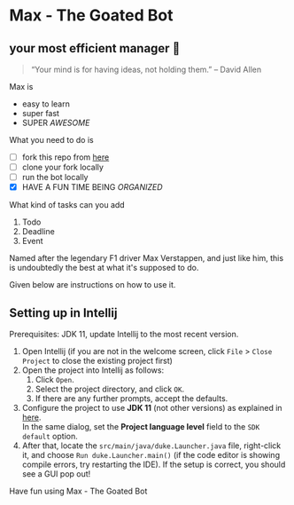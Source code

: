 # Max - The Goated Bot
## your most efficient manager 🏅

> “Your mind is for having ideas, not holding them.” – David Allen

Max is
- easy to learn
- super fast
- SUPER *AWESOME*

What you need to do is
- [ ] fork this repo from [here](https://github.com/AprupKale/ip/)
- [ ] clone your fork locally
- [ ] run the bot locally
- [x] HAVE A FUN TIME BEING *ORGANIZED*

What kind of tasks can you add
1. Todo
2. Deadline
3. Event

Named after the legendary F1 driver Max Verstappen, and just like him, this is undoubtedly the best at what it's supposed to do.

Given below are instructions on how to use it.

## Setting up in Intellij

Prerequisites: JDK 11, update Intellij to the most recent version.

1. Open Intellij (if you are not in the welcome screen, click `File` > `Close Project` to close the existing project first)
1. Open the project into Intellij as follows:
   1. Click `Open`.
   1. Select the project directory, and click `OK`.
   1. If there are any further prompts, accept the defaults.
1. Configure the project to use **JDK 11** (not other versions) as explained in [here](https://www.jetbrains.com/help/idea/sdk.html#set-up-jdk).<br>
   In the same dialog, set the **Project language level** field to the `SDK default` option.
3. After that, locate the `src/main/java/duke.Launcher.java` file, right-click it, and choose `Run duke.Launcher.main()` (if the code editor is showing compile errors, try restarting the IDE). If the setup is correct, you should see a GUI pop out!

Have fun using Max - The Goated Bot
